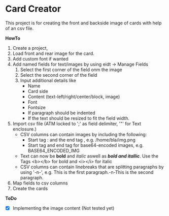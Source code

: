 # Card Creator

This project is for creating the front and backside image of cards with help of an csv file.

**HowTo**

1. Create a project, 
2. Load front and rear image for the card.
3. Add custom font if wanted
4. Add named fields for text/images by using eidt -> Manage Fields
   1. Select the first corner of the field onm the image
   2. Select the second corner of the field
   3. Input additional details like 
      - Name
      - Card side
      - Content (text-left/right/center/block, image)
      - Font
      - Fontsize
      - If paragraph should be indented
      - If the text should be resized to fit the field width.
5. Import csv file (ATM locked to ';' as field delimiter, '"' for Text enclosure.)
   - CSV columns can contain images by including the following:
     - Start tag <img>: and the end tag </img>, e.g. <img>/home/bla/img.png</img>
     - Start tag <imgb> and end tag </imgb> for base64-encoded images, e.g. <imgb>BASE64_ENCODED_IMG</imgb>
   - Text can now be __bold__ and _italic_ aswell as **_bold and itallic_**. Use the Tags &lt;b&gt;&lt;/b&gt; for bold and &lt;i>&lt;/i&gt; for italic
   - CSV columns can contain linebreaks that are splitting paragraphs by using '-n-', e.g. This is the first paragraph.-n-This is the second paragraph.
6. Map fields to csv columns
7. Create the cards

**ToDo**

- [x] Implementing the image content (Not tested yet)